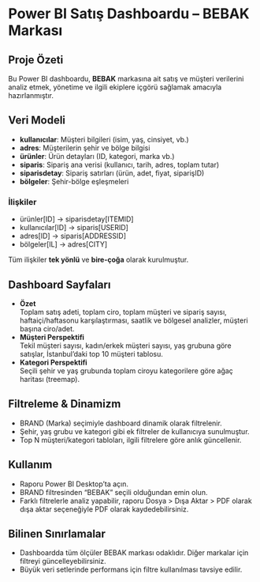 # Power BI Satış Dashboardu – BEBAK Markası

## Proje Özeti

Bu Power BI dashboardu, **BEBAK** markasına ait satış ve müşteri verilerini analiz etmek, yönetime ve ilgili ekiplere içgörü sağlamak amacıyla hazırlanmıştır.

## Veri Modeli

- **kullanıcılar**: Müşteri bilgileri (isim, yaş, cinsiyet, vb.)
- **adres**: Müşterilerin şehir ve bölge bilgisi
- **ürünler**: Ürün detayları (ID, kategori, marka vb.)
- **siparis**: Sipariş ana verisi (kullanıcı, tarih, adres, toplam tutar)
- **siparisdetay**: Sipariş satırları (ürün, adet, fiyat, siparişID)
- **bölgeler**: Şehir-bölge eşleşmeleri

### İlişkiler

- ürünler[ID] → siparisdetay[ITEMID]
- kullanıcılar[ID] → siparis[USERID]
- adres[ID] → siparis[ADDRESSID]
- bölgeler[IL] → adres[CITY]

Tüm ilişkiler **tek yönlü** ve **bire-çoğa** olarak kurulmuştur.

## Dashboard Sayfaları

- **Özet**  
  Toplam satış adeti, toplam ciro, toplam müşteri ve sipariş sayısı, haftaiçi/haftasonu karşılaştırması, saatlik ve bölgesel analizler, müşteri başına ciro/adet.
- **Müşteri Perspektifi**  
  Tekil müşteri sayısı, kadın/erkek müşteri sayısı, yaş grubuna göre satışlar, İstanbul’daki top 10 müşteri tablosu.
- **Kategori Perspektifi**  
  Seçili şehir ve yaş grubunda toplam ciroyu kategorilere göre ağaç haritası (treemap).

## Filtreleme & Dinamizm
- BRAND (Marka) seçimiyle dashboard dinamik olarak filtrelenir.
- Şehir, yaş grubu ve kategori gibi ek filtreler de kullanıcıya sunulmuştur.
- Top N müşteri/kategori tabloları, ilgili filtrelere göre anlık güncellenir.

## Kullanım
- Raporu Power BI Desktop’ta açın.
- BRAND filtresinden “BEBAK” seçili olduğundan emin olun.
- Farklı filtrelerle analiz yapabilir, raporu Dosya > Dışa Aktar > PDF olarak dışa aktar seçeneğiyle PDF olarak kaydedebilirsiniz.

## Bilinen Sınırlamalar
- Dashboardda tüm ölçüler BEBAK markası odaklıdır. Diğer markalar için filtreyi güncelleyebilirsiniz.
- Büyük veri setlerinde performans için filtre kullanılması tavsiye edilir.


